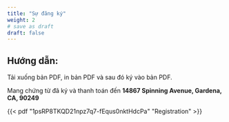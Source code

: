 ```yaml
---
title: "Sự đăng ký"
weight: 2
# save as draft
draft: false
---
```


## Hướng dẫn:

Tải xuống bản PDF, in bản PDF và sau đó ký vào bản PDF.

Mang chứng từ đã ký và thanh toán đến **14867 Spinning Avenue, Gardena, CA, 90249**

{{< pdf "1psRP8TKQD21npz7q7-fEqus0nktHdcPa" "Registration" >}}
